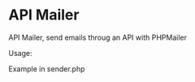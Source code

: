 API Mailer
=========

API Mailer, send emails throug an API with PHPMailer

Usage:

Example in sender.php
